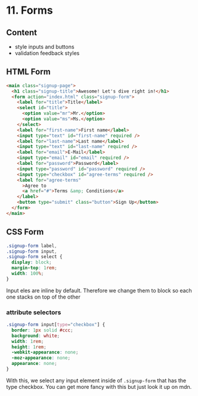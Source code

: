 # 11. Forms

## Content

- style inputs and buttons
- validation feedback styles

## HTML Form

```html
<main class="signup-page">
  <h1 class="signup-title">Awesome! Let's dive right in!</h1>
  <form action="index.html" class="signup-form">
    <label for="title">Title</label>
    <select id="title">
      <option value="mr">Mr.</option>
      <option value="ms">Ms.</option>
    </select>
    <label for="first-name">First name</label>
    <input type="text" id="first-name" required />
    <label for="last-name">Last name</label>
    <input type="text" id="last-name" required />
    <label for="email">E-Mail</label>
    <input type="email" id="email" required />
    <label for="password">Password</label>
    <input type="password" id="password" required />
    <input type="checkbox" id="agree-terms" required />
    <label for="agree-terms"
      >Agree to
      <a href="#">Terms &amp; Conditions</a>
    </label>
    <button type="submit" class="button">Sign Up</button>
  </form>
</main>
```

## CSS Form

```css
.signup-form label,
.signup-form input,
.signup-form select {
  display: block;
  margin-top: 1rem;
  width: 100%;
}
```

Input eles are inline by default. Therefore we change them to block so each one stacks on top of the other

### attribute selectors

```css
.signup-form input[type="checkbox"] {
  border: 1px solid #ccc;
  background: white;
  width: 1rem;
  height: 1rem;
  -webkit-appearance: none;
  -moz-appearance: none;
  appearance: none;
}
```

With this, we select any input element inside of `.signup-form` that has the type checkbox. You can get more fancy with this but just look it up on mdn.
